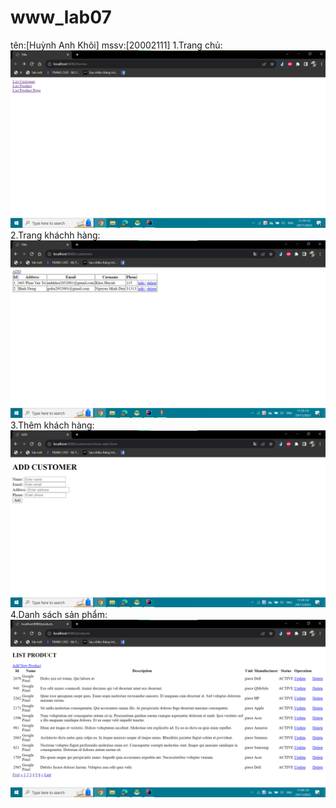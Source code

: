 # www_lab07
tên:[Huỳnh Anh Khôi]
mssv:[20002111]
1.Trang chủ:
![TrangChu](/image/home.png)
2.Trang kháchh hàng:
![Customers](/image/customers.png)
3.Thêm khách hàng:
![TrangChu](/image/addcustomer.png)
4.Danh sách sản phẩm:
![TrangChu](/image/listproduct.png)

